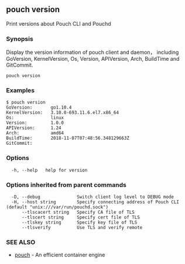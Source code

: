 ## pouch version

Print versions about Pouch CLI and Pouchd

### Synopsis

Display the version information of pouch client and daemon， including GoVersion, KernelVersion, Os, Version, APIVersion, Arch, BuildTime and GitCommit.

```
pouch version
```

### Examples

```
$ pouch version
GoVersion:       go1.10.4
KernelVersion:   3.10.0-693.11.6.el7.x86_64
Os:              linux
Version:         1.0.0
APIVersion:      1.24
Arch:            amd64
BuildTime:       2018-11-07T07:48:56.348129663Z
GitCommit:

```

### Options

```
  -h, --help   help for version
```

### Options inherited from parent commands

```
  -D, --debug              Switch client log level to DEBUG mode
  -H, --host string        Specify connecting address of Pouch CLI (default "unix:///var/run/pouchd.sock")
      --tlscacert string   Specify CA file of TLS
      --tlscert string     Specify cert file of TLS
      --tlskey string      Specify key file of TLS
      --tlsverify          Use TLS and verify remote
```

### SEE ALSO

* [pouch](pouch.md)	 - An efficient container engine

